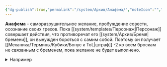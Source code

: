 ```yaml
---
{"dg-publish":true,"permalink":"/system/Архив/Анафема/","noteIcon":"","created":"2025-08-21T13:47:21.398+03:00","updated":"2025-07-29T23:53:15.604+03:00"}
---
```


**Анафема** - саморазрушительное желание, пробуждение совести, осознание своих грехов. Пока [[system/templates/Персонаж\|Персонаж]] совершает действия, что противоречат его [[system/Архив/Бремя\|бремени]], он вынужден бороться с самим собой. Поэтому он получает [[Механика/Термины/Кубики/Бонус к ToL\|штраф]] -2 ко всем броскам не связанным с бременем, пока желание не будет выполнено. 
<details><summary>Например</summary>
<p>Если персонаж хочет лечь и отдохнуть, а игрок заявляет активное действие, это приводит к конфликту. В таком случае мастер даёт штраф -2 к броску кубика или повышает сложность действия.</p>
<p>Второй пример, если персонаж хочет лечь и отдохнуть, но для этого нужно подойти к кровати, то действие направлено на выполнение желания, а значит конфликта нет. Мастер может не назначать штраф к броску или не повышать сложность действия.</p></details>